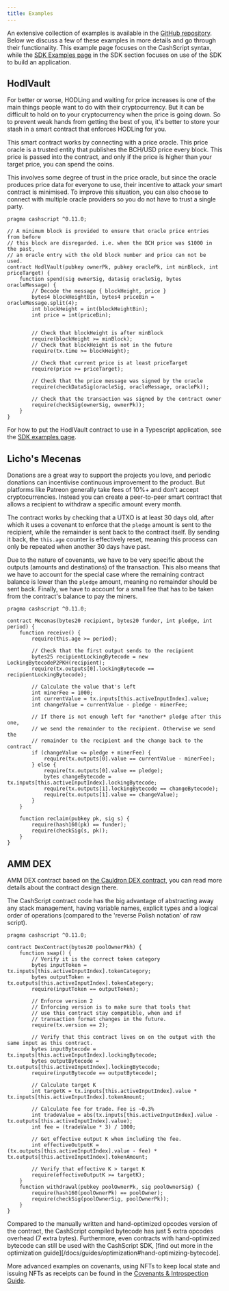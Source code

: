 ```yaml
---
title: Examples
---
```


An extensive collection of examples is available in the [GitHub repository](https://github.com/CashScript/cashscript/tree/master/examples). Below we discuss a few of these examples in more details and go through their functionality. This example page focuses on the CashScript syntax, while the [SDK Examples page](/docs/sdk/examples) in the SDK section focuses on use of the SDK to build an application.

## HodlVault
For better or worse, HODLing and waiting for price increases is one of the main things people want to do with their cryptocurrency. But it can be difficult to hold on to your cryptocurrency when the price is going down. So to prevent weak hands from getting the best of you, it's better to store your stash in a smart contract that enforces HODLing for you.

This smart contract works by connecting with a price oracle. This price oracle is a trusted entity that publishes the BCH/USD price every block. This price is passed into the contract, and only if the price is higher than your target price, you can spend the coins.

This involves some degree of trust in the price oracle, but since the oracle produces price data for everyone to use, their incentive to attack *your* smart contract is minimised. To improve this situation, you can also choose to connect with multiple oracle providers so you do not have to trust a single party.

```solidity
pragma cashscript ^0.11.0;

// A minimum block is provided to ensure that oracle price entries from before
// this block are disregarded. i.e. when the BCH price was $1000 in the past,
// an oracle entry with the old block number and price can not be used.
contract HodlVault(pubkey ownerPk, pubkey oraclePk, int minBlock, int priceTarget) {
    function spend(sig ownerSig, datasig oracleSig, bytes oracleMessage) {
        // Decode the message { blockHeight, price }
        bytes4 blockHeightBin, bytes4 priceBin = oracleMessage.split(4);
        int blockHeight = int(blockHeightBin);
        int price = int(priceBin);


        // Check that blockHeight is after minBlock
        require(blockHeight >= minBlock);
        // Check that blockHeight is not in the future
        require(tx.time >= blockHeight);

        // Check that current price is at least priceTarget
        require(price >= priceTarget);

        // Check that the price message was signed by the oracle
        require(checkDataSig(oracleSig, oracleMessage, oraclePk));

        // Check that the transaction was signed by the contract owner
        require(checkSig(ownerSig, ownerPk));
    }
}
```

For how to put the HodlVault contract to use in a Typescript application, see the [SDK examples page](/docs/sdk/examples#hodlvault).


## Licho's Mecenas
Donations are a great way to support the projects you love, and periodic donations can incentivise continuous improvement to the product. But platforms like Patreon generally take fees of 10%+ and don't accept cryptocurrencies. Instead you can create a peer-to-peer smart contract that allows a recipient to withdraw a specific amount every month.

The contract works by checking that a UTXO is at least 30 days old, after which it uses a covenant to enforce that the `pledge` amount is sent to the recipient, while the remainder is sent back to the contract itself. By sending it back, the `this.age` counter is effectively reset, meaning this process can only be repeated when another 30 days have past.

Due to the nature of covenants, we have to be very specific about the outputs (amounts and destinations) of the transaction. This also means that we have to account for the special case where the remaining contract balance is lower than the `pledge` amount, meaning no remainder should be sent back. Finally, we have to account for a small fee that has to be taken from the contract's balance to pay the miners.

```solidity
pragma cashscript ^0.11.0;

contract Mecenas(bytes20 recipient, bytes20 funder, int pledge, int period) {
    function receive() {
        require(this.age >= period);

        // Check that the first output sends to the recipient
        bytes25 recipientLockingBytecode = new LockingBytecodeP2PKH(recipient);
        require(tx.outputs[0].lockingBytecode == recipientLockingBytecode);

        // Calculate the value that's left
        int minerFee = 1000;
        int currentValue = tx.inputs[this.activeInputIndex].value;
        int changeValue = currentValue - pledge - minerFee;

        // If there is not enough left for *another* pledge after this one,
        // we send the remainder to the recipient. Otherwise we send the
        // remainder to the recipient and the change back to the contract
        if (changeValue <= pledge + minerFee) {
            require(tx.outputs[0].value == currentValue - minerFee);
        } else {
            require(tx.outputs[0].value == pledge);
            bytes changeBytecode = tx.inputs[this.activeInputIndex].lockingBytecode;
            require(tx.outputs[1].lockingBytecode == changeBytecode);
            require(tx.outputs[1].value == changeValue);
        }
    }

    function reclaim(pubkey pk, sig s) {
        require(hash160(pk) == funder);
        require(checkSig(s, pk));
    }
}
```

## AMM DEX

AMM DEX contract based on [the Cauldron DEX contract](https://www.cauldron.quest/_files/ugd/ae85be_b1dc04d2b6b94ab5a200e3d8cd197aa3.pdf), you can read more details about the contract design there.

The CashScript contract code has the big advantage of abstracting away any stack management, having variable names, explicit types and a logical order of operations (compared to the 'reverse Polish notation' of raw script).

```solidity
pragma cashscript ^0.11.0;

contract DexContract(bytes20 poolOwnerPkh) {
    function swap() {
        // Verify it is the correct token category
        bytes inputToken = tx.inputs[this.activeInputIndex].tokenCategory;
        bytes outputToken = tx.outputs[this.activeInputIndex].tokenCategory;
        require(inputToken == outputToken);

        // Enforce version 2
        // Enforcing version is to make sure that tools that
        // use this contract stay compatible, when and if
        // transaction format changes in the future.
        require(tx.version == 2);

        // Verify that this contract lives on on the output with the same input as this contract.
        bytes inputBytecode = tx.inputs[this.activeInputIndex].lockingBytecode;
        bytes outputBytecode = tx.outputs[this.activeInputIndex].lockingBytecode;
        require(inputBytecode == outputBytecode);

        // Calculate target K
        int targetK = tx.inputs[this.activeInputIndex].value * tx.inputs[this.activeInputIndex].tokenAmount;

        // Calculate fee for trade. Fee is ~0.3%
        int tradeValue = abs(tx.inputs[this.activeInputIndex].value - tx.outputs[this.activeInputIndex].value);
        int fee = (tradeValue * 3) / 1000;

        // Get effective output K when including the fee.
        int effectiveOutputK = (tx.outputs[this.activeInputIndex].value - fee) * tx.outputs[this.activeInputIndex].tokenAmount;

        // Verify that effective K > target K
        require(effectiveOutputK >= targetK);
    }
    function withdrawal(pubkey poolOwnerPk, sig poolOwnerSig) {
        require(hash160(poolOwnerPk) == poolOwner);
        require(checkSig(poolOwnerSig, poolOwnerPk));
    }
}
```

Compared to the manually written and hand-optimized opcodes version of the contract, the CashScript compiled bytecode has just 5 extra opcodes overhead (7 extra bytes). Furthermore, even contracts with hand-optimized bytecode can still be used with the CashScript SDK, [find out more in the optimization guide][/docs/guides/optimization#hand-optimizing-bytecode].

More advanced examples on covenants, using NFTs to keep local state and issuing NFTs as receipts can be found in the [Covenants & Introspection Guide](/docs/guides/covenants).
